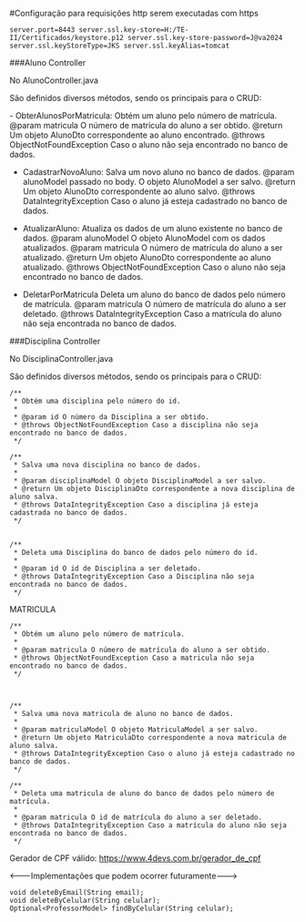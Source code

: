 #Configuração para requisições http serem executadas com https

`server.port=8443
server.ssl.key-store=H:/TE-II/Certificados/keystore.p12
server.ssl.key-store-password=J@va2024
server.ssl.keyStoreType=JKS
server.ssl.keyAlias=tomcat`


###Aluno Controller
<p>No AlunoController.java</p>
<p>São definidos diversos métodos, sendo os principais para o CRUD:</p>
- ObterAlunosPorMatricula:
Obtém um aluno pelo número de matrícula.
@param matricula O número de matrícula do aluno a ser obtido.
@return Um objeto AlunoDto correspondente ao aluno encontrado.
@throws ObjectNotFoundException Caso o aluno não seja encontrado no banco de dados.

- CadastrarNovoAluno:
Salva um novo aluno no banco de dados.
@param alunoModel passado no body. O objeto AlunoModel a ser salvo.
@return Um objeto AlunoDto correspondente ao aluno salvo.
@throws DataIntegrityException Caso o aluno já esteja cadastrado no banco de dados.

- AtualizarAluno:
Atualiza os dados de um aluno existente no banco de dados.
@param alunoModel O objeto AlunoModel com os dados atualizados.
@param matricula  O número de matrícula do aluno a ser atualizado.
@return Um objeto AlunoDto correspondente ao aluno atualizado.
@throws ObjectNotFoundException Caso o aluno não seja encontrado no banco de dados.
     
- DeletarPorMatricula
Deleta um aluno do banco de dados pelo número de matrícula.
@param matricula O número de matrícula do aluno a ser deletado.
@throws DataIntegrityException Caso a matrícula do aluno não seja encontrada no banco de dados.


###Disciplina Controller
<p>No DisciplinaController.java</p>
<p>São definidos diversos métodos, sendo os principais para o CRUD:</p>

    /**
     * Obtém uma disciplina pelo número do id.
     *
     * @param id O número da Disciplina a ser obtido.
     * @throws ObjectNotFoundException Caso a disciplina não seja encontrado no banco de dados.
     */

    /**
     * Salva uma nova disciplina no banco de dados.
     *
     * @param disciplinaModel O objeto DisciplinaModel a ser salvo.
     * @return Um objeto DisciplinaDto correspondente a nova disciplina de aluno salva.
     * @throws DataIntegrityException Caso a disciplina já esteja cadastrada no banco de dados.
     */


    /**
     * Deleta uma Disciplina do banco de dados pelo número do id.
     *
     * @param id O id de Disciplina a ser deletado.
     * @throws DataIntegrityException Caso a Disciplina não seja encontrada no banco de dados.
     */




MATRICULA

    /**
     * Obtém um aluno pelo número de matrícula.
     *
     * @param matricula O número de matrícula do aluno a ser obtido.
     * @throws ObjectNotFoundException Caso a matricula não seja encontrado no banco de dados.
     */



    /**
     * Salva uma nova matricula de aluno no banco de dados.
     *
     * @param matriculaModel O objeto MatriculaModel a ser salvo.
     * @return Um objeto MatriculaDto correspondente a nova matricula de aluno salva.
     * @throws DataIntegrityException Caso o aluno já esteja cadastrado no banco de dados.
     */

    /**
     * Deleta uma matricula de aluno do banco de dados pelo número de matrícula.
     *
     * @param matricula O id de matrícula do aluno a ser deletado.
     * @throws DataIntegrityException Caso a matrícula do aluno não seja encontrada no banco de dados.
     */

Gerador de CPF válido: https://www.4devs.com.br/gerador_de_cpf

<---Implementações que podem ocorrer futuramente--->

    void deleteByEmail(String email);
    void deleteByCelular(String celular);
    Optional<ProfessorModel> findByCelular(String celular);



